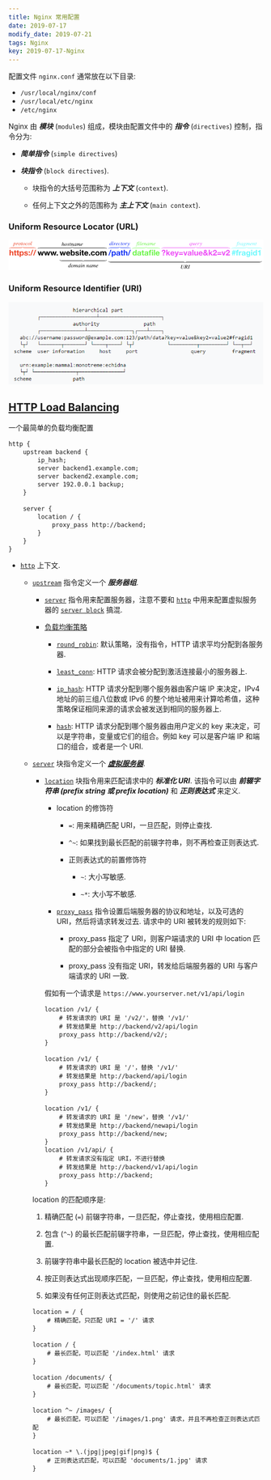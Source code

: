 ```yaml
---
title: Nginx 常用配置
date: 2019-07-17
modify_date: 2019-07-21
tags: Nginx
key: 2019-07-17-Nginx
---
```


配置文件 `nginx.conf` 通常放在以下目录:

- `/usr/local/nginx/conf`
- `/usr/local/etc/nginx`
- `/etc/nginx`

Nginx 由 ***模块*** (`modules`) 组成，模块由配置文件中的 ***指令*** (`directives`) 控制，指令分为:

- ***简单指令*** (`simple directives`)

- ***块指令*** (`block directives`).

  - 块指令的大括号范围称为 ***上下文*** (`context`).

  - 任何上下文之外的范围称为 ***主上下文*** (`main context`).

### Uniform Resource Locator (URL)

![URL](/assets/images/nginx/URL.png)

### Uniform Resource Identifier (URI)

![URI](/assets/images/nginx/URI.png)

## [HTTP Load Balancing](https://docs.nginx.com/nginx/admin-guide/load-balancer/http-load-balancer/)

一个最简单的负载均衡配置

```nginx
http {
    upstream backend {
        ip_hash;
        server backend1.example.com;
        server backend2.example.com;
        server 192.0.0.1 backup;
    }

    server {
        location / {
            proxy_pass http://backend;
        }
    }
}
```

- [`http`][11] 上下文.

  - [`upstream`][21] 指令定义一个 ***服务器组***.

    - [`server`][22] 指令用来配置服务器，注意不要和 [`http`][11] 中用来配置虚拟服务器的 [`server block`][12] 搞混.

    - [负载均衡策略][230]

      - [`round_robin`][231]: 默认策略，没有指令，HTTP 请求平均分配到各服务器.

      - [`least_conn`][232]: HTTP 请求会被分配到激活连接最小的服务器上.

      - [`ip_hash`][233]: HTTP 请求分配到哪个服务器由客户端 IP 来决定，IPv4 地址的前三组八位数或 IPv6 的整个地址被用来计算哈希值，这种策略保证相同来源的请求会被发送到相同的服务器上.

      - [`hash`][234]: HTTP 请求分配到哪个服务器由用户定义的 key 来决定，可以是字符串，变量或它们的组合。例如 key 可以是客户端 IP 和端口的组合，或者是一个 URI.
  
  - [`server`][12] 块指令定义一个 [***虚拟服务器***][9].

    - [`location`][13] 块指令用来匹配请求中的 ***标准化 URI***. 该指令可以由 ***前辍字符串 (prefix string 或 prefix location)*** 和 ***正则表达式*** 来定义.

      - location 的修饰符

        - `=`: 用来精确匹配 URI，一旦匹配，则停止查找.

        - `^~`: 如果找到最长匹配的前辍字符串，则不再检查正则表达式.

        - 正则表达式的前置修饰符

          - `~`: 大小写敏感.

          - `~*`: 大小写不敏感.

      - [`proxy_pass`][31] 指令设置后端服务器的协议和地址，以及可选的 URI，然后将请求转发过去. 请求中的 URI 被转发的规则如下:

        - proxy_pass 指定了 URI，则客户端请求的 URI 中 location 匹配的部分会被指令中指定的 URI 替换.

        - proxy_pass 没有指定 URI，转发给后端服务器的 URI 与客户端请求的 URI 一致.

      假如有一个请求是 `https://www.yourserver.net/v1/api/login`  

        ```nginx
        location /v1/ {
            # 转发请求的 URI 是 '/v2/'，替换 '/v1/'
            # 转发结果是 http://backend/v2/api/login
            proxy_pass http://backend/v2/;
        }

        location /v1/ {
            # 转发请求的 URI 是 '/'，替换 '/v1/'
            # 转发结果是 http://backend/api/login
            proxy_pass http://backend/;
        }

        location /v1/ {
            # 转发请求的 URI 是 '/new'，替换 '/v1/'
            # 转发结果是 http://backend/newapi/login
            proxy_pass http://backend/new;
        }
        location /v1/api/ {
            # 转发请求没有指定 URI，不进行替换
            # 转发结果是 http://backend/v1/api/login
            proxy_pass http://backend;
        }
        ```

    location 的匹配顺序是:

      1. 精确匹配 (`=`) 前辍字符串，一旦匹配，停止查找，使用相应配置.

      2. 包含 (`^~`) 的最长匹配前辍字符串，一旦匹配，停止查找，使用相应配置.

      3. 前辍字符串中最长匹配的 location 被选中并记住.

      4. 按正则表达式出现顺序匹配，一旦匹配，停止查找，使用相应配置.

      5. 如果没有任何正则表达式匹配，则使用之前记住的最长匹配.

      ```nginx
      location = / {
          # 精确匹配，只匹配 URI = '/' 请求
      }

      location / {
          # 最长匹配，可以匹配 '/index.html' 请求
      }

      location /documents/ {
          # 最长匹配，可以匹配 '/documents/topic.html' 请求
      }

      location ^~ /images/ {
          # 最长匹配，可以匹配 '/images/1.png' 请求，并且不再检查正则表达式匹配
      }

      location ~* \.(jpg|jpeg|gif|png)$ {
          # 正则表达式匹配，可以匹配 'documents/1.jpg' 请求
      }
      ```

[10]: https://nginx.org/en/docs/http/ngx_http_core_module.html
[11]: https://nginx.org/en/docs/http/ngx_http_core_module.html#http
[12]: https://nginx.org/en/docs/http/ngx_http_core_module.html#server
[13]: https://nginx.org/en/docs/http/ngx_http_core_module.html#location
[20]: https://nginx.org/en/docs/http/ngx_http_upstream_module.html
[21]: https://nginx.org/en/docs/http/ngx_http_upstream_module.html#upstream
[22]: https://nginx.org/en/docs/http/ngx_http_upstream_module.html#server
[230]: https://nginx.org/en/docs/http/load_balancing.html#nginx_load_balancing_methods
[231]: https://nginx.org/en/docs/http/load_balancing.html#nginx_load_balancing_configuration
[232]: https://nginx.org/en/docs/http/ngx_http_upstream_module.html#least_conn
[233]: https://nginx.org/en/docs/http/ngx_http_upstream_module.html#ip_hash
[234]: https://nginx.org/en/docs/http/ngx_http_upstream_module.html#hash
[31]: http://nginx.org/en/docs/http/ngx_http_proxy_module.html#proxy_pass
[9]: https://docs.nginx.com/nginx/admin-guide/basic-functionality/managing-configuration-files/#virtual-servers